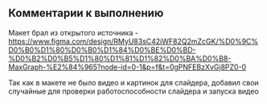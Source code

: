## Комментарии к выполнению
Макет брал из открытого источника - https://www.figma.com/design/RMyU83sC42iWF82Q2mZcGK/%D0%9C%D0%B0%D1%80%D0%B0%D1%84%D0%BE%D0%BD-%D0%B2%D0%B5%D1%80%D1%81%D1%82%D0%BA%D0%B8-MaxGraph-%E2%84%965?node-id=0-1&p=f&t=0gPNFEBzXvGj8PZ0-0

Так как в макете не было видео и картинок для слайдера, добавил свои случайные для проверки работоспособности слайдера и запуска видео
